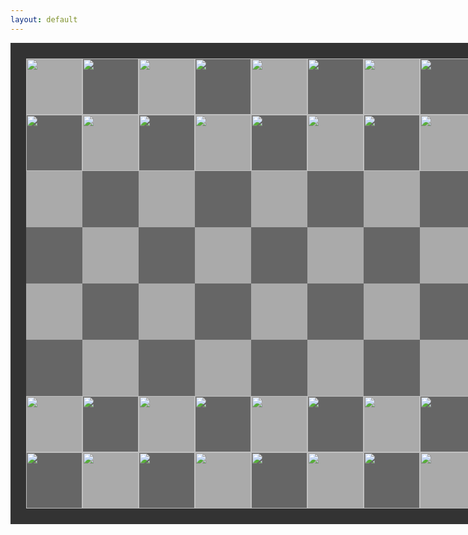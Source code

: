 ```yaml
---
layout: default
---
```


<html>

<head>
<meta charset="UTF-8"> 
<title>Chessboard</title>

<style type="text/css">

.chessboard {
    width: 720px;
    height: 720px;
    border: 25px solid #333;
    margin-left: auto;
    margin-right: auto;
}
.black {
    float: left;
    width: 90px;
    height: 90px;
    background-color: #666;
      font-size:50px;
    text-align:center;
    display: table-cell;
    vertical-align:middle;
}
.white {
    float: left;
    width: 90px;
    height: 90px;
    background-color: #aaa;
    text-align:center;
    display: table-cell;
    vertical-align:middle;
}

</style>

</head>

<body>

<div class="chessboard">
<!-- 1st -->
<div class="white"><img src="https://user-images.githubusercontent.com/111609656/211652996-c0172ff0-be0a-4dbb-bb88-3171928d002e.png" width="90px" height="90px"></div> 
<div class="black"><img src="https://user-images.githubusercontent.com/111609656/211653992-32ec4aa8-0efc-461c-ad3f-d920a7de3409.png" width="90px" height="90px"></div>
<div class="white"><img src="https://user-images.githubusercontent.com/111609656/211654176-b3c7d962-1b34-44be-9517-2bacbccbb0fe.png" width="90px" height="90px"></div>
<div class="black"><img src="https://user-images.githubusercontent.com/111609656/211654476-3a8ddc05-829d-4811-9dc9-9fa6b6a7e462.png" width="90px" height="90px"></div>
<div class="white"><img src="https://user-images.githubusercontent.com/111609656/211654354-0f620469-cc9e-4e53-ba86-4f6016a99946.png" width="90px" height="90px"></div>
<div class="black"><img src="https://user-images.githubusercontent.com/111609656/211654176-b3c7d962-1b34-44be-9517-2bacbccbb0fe.png" width="90px" height="90px"></div>
<div class="white"><img src="https://user-images.githubusercontent.com/111609656/211653992-32ec4aa8-0efc-461c-ad3f-d920a7de3409.png" width="90px" height="90px"></div>
<div class="black"><img src="https://user-images.githubusercontent.com/111609656/211652996-c0172ff0-be0a-4dbb-bb88-3171928d002e.png" width="90px" height="90px"></div>
<!-- 2nd -->
<div class="black"><img src="https://user-images.githubusercontent.com/111609656/211652465-ed79ab00-e038-459a-99ae-31fcd770379c.png" width="90px" height="90px"></div>
<div class="white"><img src="https://user-images.githubusercontent.com/111609656/211652465-ed79ab00-e038-459a-99ae-31fcd770379c.png" width="90px" height="90px"></div>
<div class="black"><img src="https://user-images.githubusercontent.com/111609656/211652465-ed79ab00-e038-459a-99ae-31fcd770379c.png" width="90px" height="90px"></div>
<div class="white"><img src="https://user-images.githubusercontent.com/111609656/211652465-ed79ab00-e038-459a-99ae-31fcd770379c.png" width="90px" height="90px"></div>
<div class="black"><img src="https://user-images.githubusercontent.com/111609656/211652465-ed79ab00-e038-459a-99ae-31fcd770379c.png" width="90px" height="90px"></div>
<div class="white"><img src="https://user-images.githubusercontent.com/111609656/211652465-ed79ab00-e038-459a-99ae-31fcd770379c.png" width="90px" height="90px"></div>
<div class="black"><img src="https://user-images.githubusercontent.com/111609656/211652465-ed79ab00-e038-459a-99ae-31fcd770379c.png" width="90px" height="90px"></div>
<div class="white"><img src="https://user-images.githubusercontent.com/111609656/211652465-ed79ab00-e038-459a-99ae-31fcd770379c.png" width="90px" height="90px"></div>
<!-- 3th -->
<div class="white"></div>
<div class="black"></div>
<div class="white"></div>
<div class="black"></div>
<div class="white"></div>
<div class="black"></div>
<div class="white"></div>
<div class="black"></div>
<!-- 4st -->
<div class="black"></div>
<div class="white"></div>
<div class="black"></div>
<div class="white"></div>
<div class="black"></div>
<div class="white"></div>
<div class="black"></div>
<div class="white"></div>
<!-- 5th -->
<div class="white"></div>
<div class="black"></div>
<div class="white"></div>
<div class="black"></div>
<div class="white"></div>
<div class="black"></div>
<div class="white"></div>
<div class="black"></div>
<!-- 6th -->
<div class="black"></div>
<div class="white"></div>
<div class="black"></div>
<div class="white"></div>
<div class="black"></div>
<div class="white"></div>
<div class="black"></div>
<div class="white"></div>
<!-- 7th -->
<div class="white"><img src= "https://user-images.githubusercontent.com/111609656/211784497-79850d37-9666-41e1-bc81-5cb9b8becea1.png" width="90px" height="90px"></div>
<div class="black"><img src= "https://user-images.githubusercontent.com/111609656/211784497-79850d37-9666-41e1-bc81-5cb9b8becea1.png" width="90px" height="90px"></div>
<div class="white"><img src= "https://user-images.githubusercontent.com/111609656/211784497-79850d37-9666-41e1-bc81-5cb9b8becea1.png" width="90px" height="90px"></div>
<div class="black"><img src= "https://user-images.githubusercontent.com/111609656/211784497-79850d37-9666-41e1-bc81-5cb9b8becea1.png" width="90px" height="90px"></div>
<div class="white"><img src= "https://user-images.githubusercontent.com/111609656/211784497-79850d37-9666-41e1-bc81-5cb9b8becea1.png" width="90px" height="90px"></div>
<div class="black"><img src= "https://user-images.githubusercontent.com/111609656/211784497-79850d37-9666-41e1-bc81-5cb9b8becea1.png" width="90px" height="90px"></div>
<div class="white"><img src= "https://user-images.githubusercontent.com/111609656/211784497-79850d37-9666-41e1-bc81-5cb9b8becea1.png" width="90px" height="90px"></div>
<div class="black"><img src= "https://user-images.githubusercontent.com/111609656/211784497-79850d37-9666-41e1-bc81-5cb9b8becea1.png" width="90px" height="90px"></div>
<!-- 8th -->
<div class="black"><img src="https://user-images.githubusercontent.com/111609656/211785224-44d3331d-1c23-4f9b-8b57-b8cb22a35ad7.png" width="90px" height="90px"></div>
<div class="white"><img src="https://user-images.githubusercontent.com/111609656/211785423-30a117d0-5217-4f90-8632-a35d06182765.png" width="90px" height="90px"></div>
<div class="black"><img src="https://user-images.githubusercontent.com/111609656/211785559-87619dcd-9225-4d71-9807-58e2bfb7b9c1.png" width="90px" height="90px"></div>
<div class="white"><img src="https://user-images.githubusercontent.com/111609656/211785742-301835f0-cc33-4499-9364-c44461471ea5.png" width="90px" height="90px"></div>
<div class="black"><img src="https://user-images.githubusercontent.com/111609656/211785666-0fad7801-bf94-4da7-9b40-a0675421b9e6.png" width="90px" height="90px"></div>
<div class="white"><img src="https://user-images.githubusercontent.com/111609656/211785559-87619dcd-9225-4d71-9807-58e2bfb7b9c1.png" width="90px" height="90px"></div>
<div class="black"><img src="https://user-images.githubusercontent.com/111609656/211785423-30a117d0-5217-4f90-8632-a35d06182765.png" width="90px" height="90px"></div>
<div class="white"><img src="https://user-images.githubusercontent.com/111609656/211785224-44d3331d-1c23-4f9b-8b57-b8cb22a35ad7.png" width="90px" height="90px"></div>
</div>
</body>
</html>